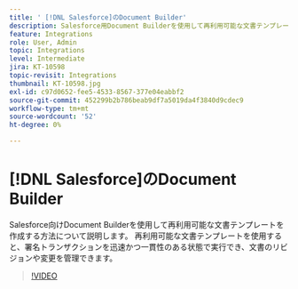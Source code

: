 ```yaml
---
title: ' [!DNL Salesforce]のDocument Builder'
description: Salesforce用Document Builderを使用して再利用可能な文書テンプレートを作成する方法について説明します。
feature: Integrations
role: User, Admin
topic: Integrations
level: Intermediate
jira: KT-10598
topic-revisit: Integrations
thumbnail: KT-10598.jpg
exl-id: c97d0652-fee5-4533-8567-377e04eabbf2
source-git-commit: 452299b2b786beab9df7a5019da4f3840d9cdec9
workflow-type: tm+mt
source-wordcount: '52'
ht-degree: 0%

---
```


# [!DNL Salesforce]のDocument Builder

Salesforce向けDocument Builderを使用して再利用可能な文書テンプレートを作成する方法について説明します。 再利用可能な文書テンプレートを使用すると、署名トランザクションを迅速かつ一貫性のある状態で実行でき、文書のリビジョンや変更を管理できます。

>[!VIDEO](https://video.tv.adobe.com/v/3412830?quality=12&learn=on&hidetitle=true&captions=jpn)
